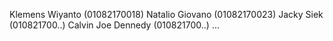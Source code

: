Klemens Wiyanto (01082170018)
Natalio Giovano (01082170023)
Jacky Siek (010821700..)
Calvin Joe Dennedy (010821700..)
...
